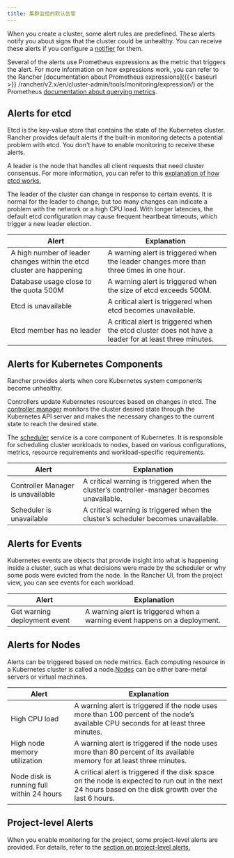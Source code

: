 ```yaml
---
title: 集群监控的默认告警
---
```


When you create a cluster, some alert rules are predefined. These alerts notify you about signs that the cluster could be unhealthy. You can receive these alerts if you configure a [notifier](/docs/cluster-admin/tools/notifiers) for them.

Several of the alerts use Prometheus expressions as the metric that triggers the alert. For more information on how expressions work, you can refer to the Rancher [documentation about Prometheus expressions]({{< baseurl >}}
/rancher/v2.x/en/cluster-admin/tools/monitoring/expression/) or the Prometheus [documentation about querying metrics](https://prometheus.io/docs/prometheus/latest/querying/basics/).

## Alerts for etcd

Etcd is the key-value store that contains the state of the Kubernetes cluster. Rancher provides default alerts if the built-in monitoring detects a potential problem with etcd. You don't have to enable monitoring to receive these alerts.

A leader is the node that handles all client requests that need cluster consensus. For more information, you can refer to this [explanation of how etcd works.](https://rancher.com/blog/2019/2019-01-29-what-is-etcd/#how-does-etcd-work)

The leader of the cluster can change in response to certain events. It is normal for the leader to change, but too many changes can indicate a problem with the network or a high CPU load. With longer latencies, the default etcd configuration may cause frequent heartbeat timeouts, which trigger a new leader election.

| Alert                                                                 | Explanation                                                                                            |
| --------------------------------------------------------------------- | ------------------------------------------------------------------------------------------------------ |
| A high number of leader changes within the etcd cluster are happening | A warning alert is triggered when the leader changes more than three times in one hour.|
| Database usage close to the quota 500M                                | A warning alert is triggered when the size of etcd exceeds 500M.|
| Etcd is unavailable                                                   | A critical alert is triggered when etcd becomes unavailable.|
| Etcd member has no leader                                             | A critical alert is triggered when the etcd cluster does not have a leader for at least three minutes.|

## Alerts for Kubernetes Components

Rancher provides alerts when core Kubernetes system components become unhealthy.

Controllers update Kubernetes resources based on changes in etcd. The [controller manager](https://kubernetes.io/docs/reference/command-line-tools-reference/kube-controller-manager/) monitors the cluster desired state through the Kubernetes API server and makes the necessary changes to the current state to reach the desired state.

The [scheduler](https://kubernetes.io/docs/reference/command-line-tools-reference/kube-scheduler/) service is a core component of Kubernetes. It is responsible for scheduling cluster workloads to nodes, based on various configurations, metrics, resource requirements and workload-specific requirements.

| Alert                             | Explanation                                                                                |
| --------------------------------- | ------------------------------------------------------------------------------------------ |
| Controller Manager is unavailable | A critical warning is triggered when the cluster’s controller-manager becomes unavailable.|
| Scheduler is unavailable          | A critical warning is triggered when the cluster’s scheduler becomes unavailable.|

## Alerts for Events

Kubernetes events are objects that provide insight into what is happening inside a cluster, such as what decisions were made by the scheduler or why some pods were evicted from the node. In the Rancher UI, from the project view, you can see events for each workload.

| Alert                        | Explanation                                                                |
| ---------------------------- | -------------------------------------------------------------------------- |
| Get warning deployment event | A warning alert is triggered when a warning event happens on a deployment.|

## Alerts for Nodes

Alerts can be triggered based on node metrics. Each computing resource in a Kubernetes cluster is called a node.[Nodes](/docs/cluster-admin/#kubernetes-cluster-node-components) can be either bare-metal servers or virtual machines.

| Alert                                     | Explanation                                                                                                                                             |
| ----------------------------------------- | ------------------------------------------------------------------------------------------------------------------------------------------------------- |
| High CPU load                             | A warning alert is triggered if the node uses more than 100 percent of the node’s available CPU seconds for at least three minutes.|
| High node memory utilization              | A warning alert is triggered if the node uses more than 80 percent of its available memory for at least three minutes.|
| Node disk is running full within 24 hours | A critical alert is triggered if the disk space on the node is expected to run out in the next 24 hours based on the disk growth over the last 6 hours.|

## Project-level Alerts

When you enable monitoring for the project, some project-level alerts are provided. For details, refer to the [section on project-level alerts.](/docs/project-admin/tools/alerts/#default-project-level-alerts)

